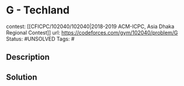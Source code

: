 # G - Techland

contest: [[CFICPC/102040/102040|2018-2019 ACM-ICPC, Asia Dhaka Regional Contest]]
url: https://codeforces.com/gym/102040/problem/G
Status: #UNSOLVED
Tags: #

## Description

## Solution

